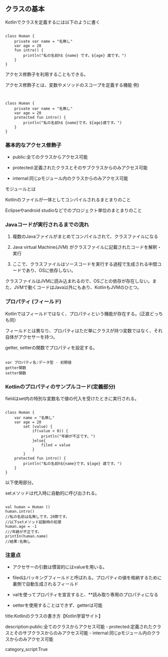 




## クラスの基本 

Kotlinでクラスを定義するには以下のように書く

<pre><code> 
class Human {
    private var name = "名無し"
    var age = 20
    fun intro() {
        println("私の名前h$ {name} です。${age} 歳です。")
    }
}
</code></pre>

アクセス修飾子を利用することもできる。 

アクセス修飾子とは、変数やメソッドのスコープを定義する機能 例) 

<pre><code> 

class Human {
    private var name = "名無し"
    var age = 20
    protected fun intro() {
        println("私の名前h$ {name}です。${age}歳です。")
    }
}
</code></pre>



### 基本的なアクセス修飾子 

- public:全てのクラスからアクセス可能 

- protected:定義されたクラスとそのサブクラスからのみアクセス可能 

- internal:同じpモジュール内のクラスからのみアクセス可能

モジュールとは



Kotlinのファイルが一体としてコンパイルされるまとまりのこと 

Eclipseやandroid studioなどでのプロジェクト単位のまとまりのこと


### Javaコードが実行されるまでの流れ 

1. 複数のJavaファイルがまとめてコンパイルされて、クラスファイルになる 

2. Java virtual Machine(JVM) がクラスファイルに記載されたコードを解釈・実行 

3. ここで、クラスファイルはソースコードを実行する過程で生成される中間コードであり、OSに依存しない。

クラスファイルはJVMに読み込まれるので、OSごとの依存が存在しない。また、JVMで動くコードはJava以外にもあり、KotlinもJVMのひとつ。

### プロパティ (フィールド) 

Kotlinではフィールドではなく、プロパティという機能が存在する。(正直どっちも同）

フィールドとは異なり、プロパティはただ単にクラスが持つ変数ではなく、それ自体がアクセサーを持つ。

getter, setterの関数でプロパティを設定する。

<pre><code> 
var プロパティ名:データ型 - 初期値
getter関数
setter関数 
</code></pre>


### Kotlinのプロパティのサンプルコード(定義部分) 

fieldはset内の特別な変数名で値の代入を受けたときに実行される。

<pre><code> 
class Human {
    var name = "名無し"
    var age = 20 
        set (value) { 
            if(value < 0)) {
                println("年齢が不正です。") 
            }else{
                filed = value
            }
        }
    protected fun intro() {
        println("私の名前h${name}です。${age} 歳です。")
    }
}
</code></pre> 

以下使用部分。 

setメソッドは代入時に自動的に呼び出される。 

<pre><code> 
val human = Human () 
human.intro() 
//私の名前は名無しです。20際です。 
//以下setメソッド起動時の処理 
human.age = -1 
///年齢が不正です。
printIn(human.name) 
//結果:名無し 
</code></pre>


### 注意点

- アクセサーの引数は慣習的にはvalueを用いる。

- filedはバッキングフィールドと呼ばれる。プロパティの値を格納するために裏側で自動生成されるフィールド
 
- valを使ってプロパティを宣言すると、**読み取り専用のプロパティになる 

- setterを使用することはできず、getterは可能


title:Kotlinのクラスの書き方【Kotlin学習サイト】


description:public:全てのクラスからアクセス可能 - protected:定義されたクラスとそのサブクラスからのみアクセス可能 - internal:同じpモジュール内のクラスからのみアクセス可能

category_script:True



